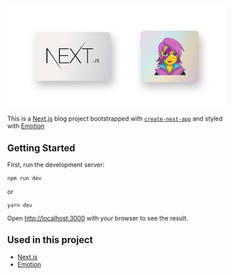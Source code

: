 ![Header](./public/next+emotion.png)

This is a [Next.js](https://nextjs.org/) blog project bootstrapped with [`create-next-app`](https://github.com/vercel/next.js/tree/canary/packages/create-next-app) and styled with [Emotion](https://emotion.sh/docs/styled)

## Getting Started

First, run the development server:

```bash
npm run dev
```
or
```
yarn dev
```

Open [http://localhost:3000](http://localhost:3000) with your browser to see the result.

## Used in this project

 - [Next.js](https://nextjs.org/)
 - [Emotion](https://emotion.sh/docs/styled)